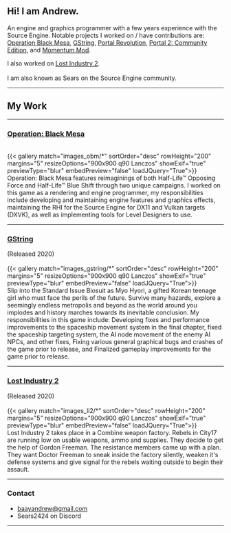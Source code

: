## Hi! I am Andrew.

An engine and graphics programmer with a few years experience with the Source Engine. Notable projects I worked on / have contributions are: [Operation Black Mesa](https://store.steampowered.com/app/311810/Operation_Black_Mesa/), [GString](https://store.steampowered.com/app/1224600/G_String/), [Portal Revolution](https://store.steampowered.com/app/601360/Portal_Revolution/), [Portal 2: Community Edition](https://store.steampowered.com/app/440000/Portal_2_Community_Edition/), and [Momentum Mod](https://store.steampowered.com/app/669270/Momentum_Mod/).

I also worked on [Lost Industry 2](https://www.moddb.com/mods/lostindustry2-mod).
\
\
I am also known as Sears on the Source Engine community.


---
##  My Work

---
### [Operation: Black Mesa](https://store.steampowered.com/app/311810/Operation_Black_Mesa/)
\
{{< gallery match="images_obm/*" sortOrder="desc" rowHeight="200" margins="5" resizeOptions="900x900 q90 Lanczos" showExif="true" previewType="blur" embedPreview="false" loadJQuery="True">}}
\
Operation: Black Mesa features reimaginings of both Half-Life™ Opposing Force and Half-Life™ Blue Shift through two unique campaigns. I worked on this game as a rendering and engine programmer, my responsibilities include developing and maintaining engine features and graphics effects, maintaining the RHI for the Source Engine for DX11 and Vulkan targets (DXVK), as well as implementing tools for Level Designers to use.

---
### [GString](https://store.steampowered.com/app/1224600/G_String/)
(Released 2020)
\
\
{{< gallery match="images_gstring/*" sortOrder="desc" rowHeight="200" margins="5" resizeOptions="900x900 q90 Lanczos" showExif="true" previewType="blur" embedPreview="false" loadJQuery="True">}}
\
Slip into the Standard Issue Biosuit as Myo Hyori, a gifted Korean teenage girl who must face the perils of the future. Survive many hazards, explore a seemingly endless metropolis and beyond as the world around you implodes and history marches towards its inevitable conclusion. My responsibilities in this game include: Developing fixes and performance improvements to the spaceship movement system in the final chapter, fixed the spaceship targeting system, the AI node movement of the enemy AI NPCs, and other fixes, Fixing various general graphical bugs and crashes of the game prior to release, and Finalized gameplay improvements for the game prior to release.

---


### [Lost Industry 2](https://store.steampowered.com/app/311810/)
(Released 2020)
\
\
{{< gallery match="images_li2/*" sortOrder="desc" rowHeight="200" margins="5" resizeOptions="900x900 q90 Lanczos" showExif="true" previewType="blur" embedPreview="false" loadJQuery="True">}}
\
Lost Industry 2 takes place in a Combine weapon factory.
Rebels in City17 are running low on usable weapons, ammo and supplies.
They decide to get the help of Gordon Freeman. The resistance members came up with a plan.
They want Doctor Freeman to sneak inside the factory silently, weaken it's defense systems
and give signal for the rebels waiting outside to begin their assault.


---
### Contact

- baayandrew@gmail.com
- Sears2424 on Discord
---

